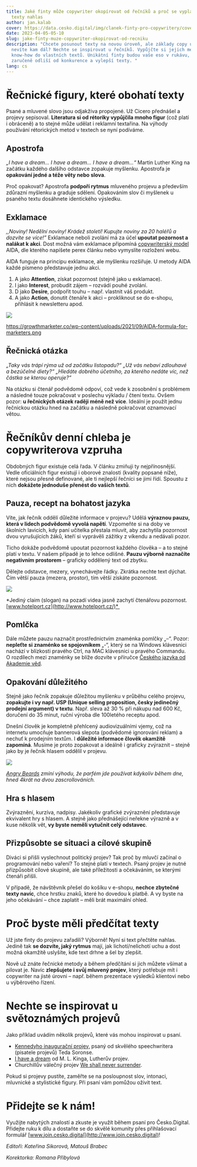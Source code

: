 ```yaml
---
title: Jaké finty může copywriter okopírovat od řečníků a proč se vyplatí číst
  texty nahlas
author: jan.kalab
cover: https://data.cesko.digital/img/clanek-finty-pro-copywritery/cover.png
date: 2023-04-05-05-10
slug: jake-finty-muze-copywriter-okopirovat-od-recniku
description: "Chcete posunout texty na novou úroveň, ale základy copy už znáte a
  nevíte kam dál? Nechte se inspirovat u řečníků. Vypůjčte si jejich metody i
  know-how do vlastních textů. Unikátní finty budou vaše eso v rukávu, které vás
  zaručeně odliší od konkurence a vylepší texty. "
lang: cs
---
```

# Řečnické figury, které obohatí texty

Psané a mluvené slovo jsou odjakživa propojené. Už Cicero přednášel a projevy sepisoval. **Literatura si od rétoriky vypůjčila mnoho figur** (což platí i obráceně) a to stejné může udělat i reklamní textařina. Na výhody používání rétorických metod v textech se nyní podíváme. 

## Apostrofa

*„I have a dream… I have a dream… I have a dream…“* Martin Luther King na začátku každého dalšího odstavce zopakuje myšlenku. Apostrofa je **opakování jedné a téže věty nebo slova**. 

Proč opakovat? Apostrofa **podpoří rytmus** mluveného projevu a především zdůrazní myšlenku a graduje sdělení. Opakováním slov či myšlenek u psaného textu dosáhnete identického výsledku. 

## Exklamace

*,,Noviny! Nedělní noviny! Krádež století! Kupujte noviny za 20 haléřů a dozvíte se více!”* Exklamace neboli zvolání má za účel **upoutat pozornost a nalákat k akci**. Dost možná vám exklamace připomíná [copywriterský model](https://copyhackers.com/2015/10/copywriting-formula/) AIDA, dle kterého napíšete perex článku nebo vymyslíte rozložení webu. 

AIDA funguje na principu exklamace, ale myšlenku rozšiřuje. U metody AIDA každé písmeno představuje jednu akci.

1. A jako **Attention**, získat pozornost (stejně jako u exklamace).
2. I jako **Interest**, probudit zájem – rozvádí pouhé zvolání.
3. D jako **Desire**, podpořit touhu – např. vlastnit váš produkt.
4. A jako **Action**, donutit čtenáře k akci – prokliknout se do e-shopu, přihlásit k newsletteru apod.

![](https://data.cesko.digital/img/clanek-finty-pro-copywritery/1.png)

<https://growthmarketer.co/wp-content/uploads/2021/09/AIDA-formula-for-marketers.png>

## Řečnická otázka

*„Taky vás trápí rýma už od začátku listopadu?“ „Už vás nebaví zdlouhavé a bezúčelné diety?“ „Hledáte dobrého účetního, za kterého nedáte víc, než částka se kterou operuje?“*

Na otázku si čtenář podvědomě odpoví, což vede k zosobnění s problémem a následné touze pokračovat v poslechu výkladu / čtení textu. Ovšem pozor: **u řečnických otázek raději méně než více**. Ideální je použít jednu řečnickou otázku hned na začátku a následně pokračovat oznamovací větou.

# Řečníkův denní chleba je copywriterova vzpruha 

Obdobných figur existuje celá řada. V článku zmiňuji ty nejpřínosnější. Vedle oficiálních figur existují i oborové znalosti (kvality popsané níže), které nejsou přesně definované, ale ti nejlepší řečníci se jimi řídí. Spoustu z nich **dokážete jednoduše přenést do vašich textů**.

## Pauza, recept na bohatost jazyka

Víte, jak řečník oddělí důležité informace v projevu? Udělá **výraznou pauzu, která v lidech podvědomě vyvolá napětí**. Vzpomeňte si na doby ve školních lavicích, kdy paní učitelka přestala mluvit, aby zachytila pozornost dvou vyrušujících žáků, kteří si vyprávěli zážitky z víkendu a nedávali pozor.

Ticho dokáže podvědomě upoutat pozornost každého člověka – a to stejné platí v textu. V našem případě je to lehce odlišné. **Pauzu výborně naznačíte negativním prostorem** – graficky oddělený text od zbytku. 

Dělejte odstavce, mezery, vynechávejte řádky. Zkrátka nechte text dýchat. Čím větší pauza (mezera, prostor), tím větší získáte pozornost.

![](https://data.cesko.digital/img/clanek-finty-pro-copywritery/2.png)

*Jediný claim (slogan) na pozadí videa jasně zachytí čtenářovu pozornost. [www.hotelport.cz](http://www.hotelport.cz/)* 

## Pomlčka

Dále můžete pauzu naznačit prostřednictvím znaménka pomlčky „–“. Pozor: **nepleťte si znaménko se spojovníkem** „-“, který se na Windows klávesnici nachází v blízkosti pravého Ctrl, na MAC klávesnici u pravého Commandu. O rozdílech mezi znaménky se blíže dozvíte v příručce [Českého jazyka od Akademie věd](https://prirucka.ujc.cas.cz/?id=165).

## Opakování důležitého

Stejně jako řečník zopakuje důležitou myšlenku v průběhu celého projevu, **zopakujte i vy např. USP (Unique selling proposition, česky jedinečný prodejní argument) v textu**. Např. sleva až 30 % při nákupu nad 600 Kč, doručení do 35 minut, ruční výroba dle 100letého receptu apod.

Dnešní člověk je kompletně přehlcený audiovizuálními vjemy, což na internetu umocňuje bannerová slepota (podvědomé ignorování reklam) a nechuť k prodejním textům. I **důležité informace člověk okamžitě zapomíná**. Musíme je proto zopakovat a ideálně i graficky zvýraznit – stejně jako by je řečník hlasem oddělil v projevu.

![](https://data.cesko.digital/img/clanek-finty-pro-copywritery/3.jpeg)

*[Angry Beards](https://www.angrybeards.cz/telo/kolinska-jack-saloon/) zmíní výhodu, že parfém jde používat kdykoliv během dne, hned 4krát na dvou zascrollováních.*

## Hra s hlasem

Zvýraznění, kurzíva, nadpisy. Jakékoliv grafické zvýraznění představuje ekvivalent hry s hlasem. A stejně jako přednášející neřekne výrazně a v kuse několik vět, **vy byste neměli vytučnit celý odstavec**.

## Přizpůsobte se situaci a cílové skupině

Diváci si přišli vyslechnout politický projev? Tak proč by mluvčí začínal o programování nebo vaření? To stejné platí v textech. Psaný projev je nutné přizpůsobit cílové skupině, ale také příležitosti a očekáváním, se kterými čtenáři přišli.

V případě, že návštěvník přešel do košíku v e-shopu, **nechce zbytečné texty navíc**, chce hrstku znaků, které ho dovedou k platbě. A vy byste na jeho očekávání – chce zaplatit – měli brát maximální ohled.

# Proč byste měli předčítat texty

Už jste finty do projevu zařadili? Výborně! Nyní si text přečtěte nahlas. Jedině tak **se dozvíte, jaký rytmus** mají, jak lichotí/nelichotí uchu a dost možná okamžitě uslyšíte, kde text drhne a šel by zlepšit.

Nově už znáte řečnické metody a během předčítání si jich můžete všímat a pilovat je. Navíc **zlepšujete i svůj mluvený projev**, který potřebuje mít i copywriter na jisté úrovni – např. během prezentace výsledků klientovi nebo u výběrového řízení.

# Nechte se inspirovat u světoznámých projevů

Jako příklad uvádím několik projevů, které vás mohou inspirovat u psaní.

* [Kennedyho inaugurační projev,](https://www.youtube.com/watch?v=PEC1C4p0k3E) psaný od skvělého speechwritera (pisatele projevů) Teda Soronse.
* [I have a dream](https://www.youtube.com/watch?v=vP4iY1TtS3s) od M. L. Kinga, Lutherův projev.
* Churchillův válečný projev [We shall never surrender](https://www.youtube.com/watch?v=MkTw3_PmKtc).

Pokud si projevy pustíte, zaměřte se na posloupnost slov, intonaci, mluvnické a stylistické figury. Při psaní vám pomůžou oživit text.

# Přidejte se k nám!

Využijte nabytých znalostí a zkuste je využít během psaní pro Česko.Digital. Přidejte ruku k dílu a dostaňte se do skvělé komunity přes přihlašovací formulář [www.join.cesko.digital](http://www.join.cesko.digital)!

*Editoři: Kateřina Sikorová, Matouš Brabec*

*Korektorka: Romana Přibylová*